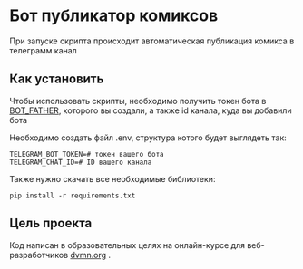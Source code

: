 # Бот публикатор комиксов

При запуске скрипта происходит автоматическая публикация комикса в телеграмм канал

## Как установить

Чтобы использовать скрипты, необходимо получить токен бота в [BOT_FATHER](https://t.me/botfather), которого вы создали,
а также id канала, куда вы добавили бота

Необходимо создать файл .env, структура котого будет выглядеть так:

```.dotenv
TELEGRAM_BOT_TOKEN=# токен вашего бота
TELEGRAM_CHAT_ID=# ID вашего канала
```
Также нужно скачать все необходимые библиотеки:

`pip install -r requirements.txt`

## Цель проекта

Код написан в образовательных целях на онлайн-курсе для веб-разработчиков [dvmn.org](https://dvmn.org/) .